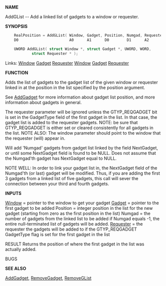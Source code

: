 
**NAME**

AddGList -- Add a linked list of gadgets to a window or requester.

**SYNOPSIS**

```c
    RealPosition = AddGList( Window, Gadget, Position, Numgad, Requester )
    D0                       A0      A1      D0        D1      A2

    UWORD AddGList( struct Window *, struct Gadget *, UWORD, WORD,
            struct Requester * );

```
Links: [Window](_00D4) [Gadget](_00D4) [Requester](_00D4) [Window](_00D4) [Gadget](_00D4) [Requester](_00D4) 

**FUNCTION**

Adds the list of gadgets to the gadget list of the given window
or requester linked in at the position in the list specified by
the position argument.

See [AddGadget](AddGadget) for more information about gadget list position,
and more information about gadgets in general.

The requester parameter will be ignored unless the GTYP_REQGADGET
bit is set in the GadgetType field of the first gadget in the list.
In that case, the gadget list is added to the requester gadgets.
NOTE: be sure that GTYP_REQGADGET is either set or cleared consistently
for all gadgets in the list.  NOTE ALSO: The window parameter
should point to the window that the requester (will) appear in.

Will add 'Numgad' gadgets from gadget list linked by the field
NextGadget, or until some NextGadget field is found to be NULL.  Does
not assume that the Numgad'th gadget has NextGadget equal to NULL.

NOTE WELL: In order to link your gadget list in, the NextGadget
field of the Numgad'th (or last) gadget will be modified.  Thus, if
you are adding the first 3 gadgets from a linked list of five gadgets,
this call will sever the connection between your third and fourth
gadgets.

**INPUTS**

[Window](_00D4) = pointer to the window to get your gadget
[Gadget](_00D4) = pointer to the first gadget to be added
Position = integer position in the list for the new gadget
(starting from zero as the first position in the list)
Numgad = the number of gadgets from the linked list to be added
if Numgad equals -1, the entire null-terminated list of
gadgets will be added.
[Requester](_00D4) = the requester the gadgets will be added to if the
GTYP_REQGADGET GadgetType flag is set for the first gadget
in the list

RESULT
Returns the position of where the first gadget in the list was actually
added.

BUGS

**SEE ALSO**

[AddGadget](AddGadget), [RemoveGadget](RemoveGadget), [RemoveGList](RemoveGList)
